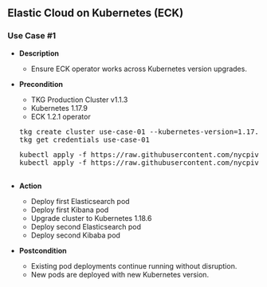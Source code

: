 ## Elastic Cloud on Kubernetes (ECK)

### Use Case #1

  - **Description**
    - Ensure ECK operator works across Kubernetes version upgrades.

  - **Precondition**
    - TKG Production Cluster v1.1.3
    - Kubernetes 1.17.9
    - ECK 1.2.1 operator
    
    <pre>
    tkg create cluster use-case-01 --kubernetes-version=1.17.9 --plan=prod
    tkg get credentials use-case-01
    </pre>
    
    <pre>
    kubectl apply -f https://raw.githubusercontent.com/nycpivot/elastic-cloud-kubernetes/main/artifacts/all-in-one.yaml
    kubectl apply -f https://raw.githubusercontent.com/nycpivot/elastic-cloud-kubernetes/main/artifacts/elasticsearch.yaml
    
    </pre>
    
  - **Action**
    - Deploy first Elasticsearch pod
    - Deploy first Kibana pod
    - Upgrade cluster to Kubernetes 1.18.6
    - Deploy second Elasticsearch pod
    - Deploy second Kibaba pod
    
  - **Postcondition**
    - Existing pod deployments continue running without disruption.
	- New pods are deployed with new Kubernetes version.

